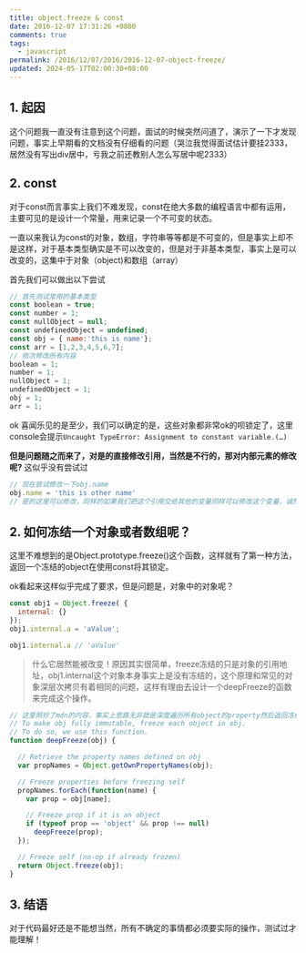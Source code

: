 ```yaml
---
title: object.freeze & const
date: 2016-12-07 17:31:26 +0800
comments: true
tags:
  - javascript
permalink: /2016/12/07/2016/2016-12-07-object-freeze/
updated: 2024-05-17T02:00:30+08:00
---
```


## 1. 起因

这个问题我一直没有注意到这个问题，面试的时候突然问道了，演示了一下才发现问题，事实上早期看的文档没有仔细看的问题（哭泣我觉得面试估计要挂2333，居然没有写出div居中，亏我之前还教别人怎么写居中呢2333）

## 2. const

对于const而言事实上我们不难发现，const在绝大多数的编程语言中都有运用，主要可见的是设计一个常量，用来记录一个不可变的状态。

一直以来我认为const的对象，数组，字符串等等都是不可变的，但是事实上却不是这样，对于基本类型确实是不可以改变的，但是对于非基本类型，事实上是可以改变的，这集中于对象（object)和数组（array）

首先我们可以做出以下尝试

```js
// 首先测试常用的基本类型
const boolean = true;
const number = 1;
const nullObject = null;
const undefinedObject = undefined;
const obj = { name:'this is name'};
const arr = [1,2,3,4,5,6,7];
// 依次修改所有内容
boolean = 1;
number = 1;
nullObject = 1;
undefinedObject = 1;
obj = 1;
arr = 1;
```

ok 喜闻乐见的是至少，我们可以确定的是，这些对象都非常ok的呗锁定了，这里console会提示``Uncaught TypeError: Assignment to constant variable.(…)``

__但是问题随之而来了，对是的直接修改引用，当然是不行的，那对内部元素的修改呢?__  这似乎没有尝试过

```js
// 现在尝试修改一下obj.name
obj.name = 'this is other name'
// 是的这里可以修改，同样的如果我们把这个引用交给其他的变量同样可以修改这个变量，诚然对于有些对象而言我们希望的是，确保同样的内存项目即可，但是某些极端情况下事实上我们需要的冻结整个对象的可枚举型等等。
```

## 2. 如何冻结一个对象或者数组呢？

这里不难想到的是Object.prototype.freeze()这个函数，这样就有了第一种方法，返回一个冻结的object在使用const将其锁定。

ok看起来这样似乎完成了要求，但是问题是，对象中的对象呢？

```js
const obj1 = Object.freeze( {
  internal: {}
});
obj1.internal.a = 'aValue';

obj1.internal.a // 'aValue'
```

> 什么它居然能被改变！原因其实很简单，freeze冻结的只是对象的引用地址，obj1.internal这个对象本身事实上是没有冻结的，这个原理和常见的对象深层次拷贝有着相同的问题，这样有理由去设计一个deepFreeze的函数来完成这个操作。

```js
// 这里照抄了mdn的内容，事实上思路无非就是深度遍历所有object的property然后返回冻结后的对象即可这显然搞个递归来的更靠谱
// To make obj fully immutable, freeze each object in obj.
// To do so, we use this function.
function deepFreeze(obj) {

  // Retrieve the property names defined on obj
  var propNames = Object.getOwnPropertyNames(obj);

  // Freeze properties before freezing self
  propNames.forEach(function(name) {
    var prop = obj[name];

    // Freeze prop if it is an object
    if (typeof prop == 'object' && prop !== null)
      deepFreeze(prop);
  });

  // Freeze self (no-op if already frozen)
  return Object.freeze(obj);
}
```

## 3. 结语

对于代码最好还是不能想当然，所有不确定的事情都必须要实际的操作，测试过才能理解！
